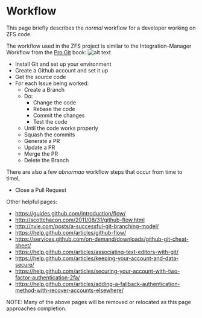 # Workflow

This page briefly describes the *normal* workflow for a developer working on ZFS code.

The workflow used in the ZFS project is similar to the Integration-Manager Workflow from the [Pro Git][pro-git] book:
![alt text](https://git-scm.com/book/en/v2/images/integration-manager.png "Workflow")

* Install Git and set up your environment
* Create a Github account and set it up
* Get the source code
* For each Issue being worked:
   * Create a Branch
   * Do:
       * Change the code
       * Rebase the code
       * Commit the changes
       * Test the code
   * Until the code works properly
   * Squash the commits
   * Generate a PR
   * Update a PR
   * Merge the PR
   * Delete the Branch

There are also a few *abnormao* workflow steps that occur from time to timeL

* Close a Pull Request

Other helpful pages:
* https://guides.github.com/introduction/flow/
* http://scottchacon.com/2011/08/31/github-flow.html
* http://nvie.com/posts/a-successful-git-branching-model/
* https://help.github.com/articles/github-flow/
* https://services.github.com/on-demand/downloads/github-git-cheat-sheet/
* https://help.github.com/articles/associating-text-editors-with-git/
* https://help.github.com/articles/keeping-your-account-and-data-secure/
* https://help.github.com/articles/securing-your-account-with-two-factor-authentication-2fa/
* https://help.github.com/articles/adding-a-fallback-authentication-method-with-recover-accounts-elsewhere/

NOTE:  Many of the above pages will be removed or relocated as this page approaches completion.

[pro-git]: https://git-scm.com/book/en/v2

